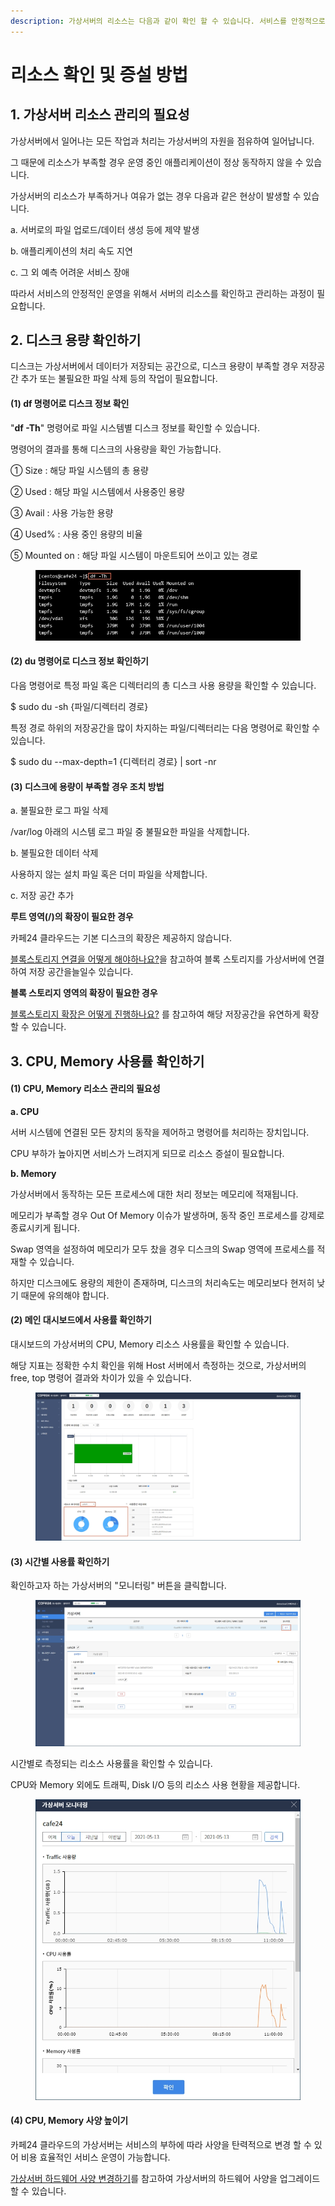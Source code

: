 ```yaml
---
description: 가상서버의 리소스는 다음과 같이 확인 할 수 있습니다. 서비스를 안정적으로 운영하기 위해서는 충분한 서버 리소스가 필요합니다.
---
```


# 리소스 확인 및 증설 방법

## 1. 가상서버 리소스 관리의 필요성

가상서버에서 일어나는 모든 작업과 처리는 가상서버의 자원을 점유하여 일어납니다.

그 때문에 리소스가 부족할 경우 운영 중인 애플리케이션이 정상 동작하지 않을 수 있습니다.

가상서버의 리소스가 부족하거나 여유가 없는 경우 다음과 같은 현상이 발생할 수 있습니다.

a. 서버로의 파일 업로드/데이터 생성 등에 제약 발생

b. 애플리케이션의 처리 속도 지연

c. 그 외 예측 어려운 서비스 장애

따라서 서비스의 안정적인 운영을 위해서 서버의 리소스를 확인하고 관리하는 과정이 필요합니다.

### &#x20;



## 2. 디스크 용량 확인하기

디스크는 가상서버에서 데이터가 저장되는 공간으로, 디스크 용량이 부족할 경우 저장공간 추가 또는 불필요한 파일 삭제 등의 작업이 필요합니다.

#### (1) df 명령어로 디스크 정보 확인

"**df -Th**" 명령어로 파일 시스템별 디스크 정보를 확인할 수 있습니다.

명령어의 결과를 통해 디스크의 사용량을 확인 가능합니다.

① Size : 해당 파일 시스템의 총 용량

② Used : 해당 파일 시스템에서 사용중인 용량

③ Avail : 사용 가능한 용량

④ Used% : 사용 중인 용량의 비율

⑤ Mounted on : 해당 파일 시스템이 마운트되어 쓰이고 있는 경로

<figure><img src="../../../.gitbook/assets/image (13).png" alt=""><figcaption></figcaption></figure>



#### (2) du 명령어로 디스크 정보 확인하기

다음 명령어로 특정 파일 혹은 디렉터리의 총 디스크 사용 용량을 확인할 수 있습니다.

$ sudo du -sh {파일/디렉터리 경로}



특정 경로 하위의 저장공간을 많이 차지하는 파일/디렉터리는 다음 명령어로 확인할 수 있습니다.

$ sudo du --max-depth=1 {디렉터리 경로} | sort -nr

&#x20;

#### (3) 디스크에 용량이 부족할 경우 조치 방법

a. 불필요한 로그 파일 삭제

/var/log 아래의 시스템 로그 파일 중 불필요한 파일을 삭제합니다.

&#x20;

b. 불필요한 데이터 삭제

사용하지 않는 설치 파일 혹은 더미 파일을 삭제합니다.

&#x20;

c. 저장 공간 추가

**루트 영역(/)의 확장이 필요한 경우**

카페24 클라우드는 기본 디스크의 확장은 제공하지 않습니다.

[블록스토리지 연결을 어떻게 해야하나요?](../../../storage/block/connect.md)을 참고하여 블록 스토리지를 가상서버에 연결하여 저장 공간을늘일수 있습니다.

&#x20;

**블록 스토리지 영역의 확장이 필요한 경우**

[블록스토리지 확장은 어떻게 진행하나요?](../../../storage/block/add.md) 를 참고하여 해당 저장공간을 유연하게 확장할 수 있습니다.

### &#x20;

## 3. CPU, Memory 사용률 확인하기

#### (1) CPU, Memory 리소스 관리의 필요성

**a. CPU**

서버 시스템에 연결된 모든 장치의 동작을 제어하고 명령어를 처리하는 장치입니다.

CPU 부하가 높아지면 서비스가 느려지게 되므로 리소스 증설이 필요합니다.

&#x20;

**b. Memory**

가상서버에서 동작하는 모든 프로세스에 대한 처리 정보는 메모리에 적재됩니다.

메모리가 부족할 경우 Out Of Memory 이슈가 발생하며, 동작 중인 프로세스를 강제로 종료시키게 됩니다.

Swap 영역을 설정하여 메모리가 모두 찼을 경우 디스크의 Swap 영역에 프로세스를 적재할 수 있습니다.

하지만 디스크에도 용량의 제한이 존재하며, 디스크의 처리속도는 메모리보다 현저히 낮기 때문에 유의해야 합니다.

&#x20;

#### (2) 메인 대시보드에서 사용률 확인하기

대시보드의 가상서버의 CPU, Memory 리소스 사용률을 확인할 수 있습니다.

해당 지표는 정확한 수치 확인을 위해 Host 서버에서 측정하는 것으로, 가상서버의 free, top 명령어 결과와 차이가 있을 수 있습니다.

<figure><img src="../../../.gitbook/assets/image.png" alt=""><figcaption></figcaption></figure>



#### (3) 시간별 사용률 확인하기

확인하고자 하는 가상서버의 "모니터링" 버튼을 클릭합니다.

<figure><img src="../../../.gitbook/assets/image (8).png" alt=""><figcaption></figcaption></figure>

시간별로 측정되는 리소스 사용률을 확인할 수 있습니다.

CPU와 Memory 외에도 트래픽, Disk I/O 등의 리소스 사용 현황을 제공합니다.

<figure><img src="../../../.gitbook/assets/image (4).png" alt=""><figcaption></figcaption></figure>



#### (4) CPU, Memory 사양 높이기

카페24 클라우드의 가상서버는 서비스의 부하에 따라 사양을 탄력적으로 변경 할 수 있어 비용 효율적인 서비스 운영이 가능합니다.

[가상서버 하드웨어 사양 변경하기](spec.md)를 참고하여 가상서버의 하드웨어 사양을 업그레이드 할 수 있습니다.





